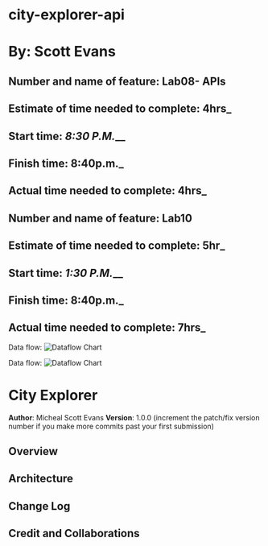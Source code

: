 # city-explorer-api

# By: Scott Evans
<!-- *******Lab-06***** -->

## Number and name of feature: Lab08- APIs
## Estimate of time needed to complete: __4hrs___
## Start time: _8:30 P.M.___
## Finish time: __8:40p.m.___
## Actual time needed to complete: __4hrs___

## Number and name of feature: Lab10
## Estimate of time needed to complete: __5hr___
## Start time: _1:30 P.M.___
## Finish time: __8:40p.m.___
## Actual time needed to complete: __7hrs___

<!-- **********Flow Charts************ -->
Data flow: ![Dataflow Chart](/src/imgs/FlowChart8.jpg)

Data flow: ![Dataflow Chart](/src/imgs/FlowChart10.png)


# City Explorer

**Author**: Micheal Scott Evans
**Version**: 1.0.0 (increment the patch/fix version number if you make more commits past your first submission)

## Overview
<!-- Provide a high level overview of what this application is and why you are building it, beyond the fact that it's an assignment for this class. (i.e. What's your problem domain?) →
We are building an app to help people locate where a city is located. This will help break down the Lon and Lat of the location.

## Getting Started
<!-- What are the steps that a user must take in order to build this app on their own machine and get it running? -->

## Architecture
<!-- Provide a detailed description of the application design. What technologies (languages, libraries, etc) you're using, and any other relevant design information. -->

## Change Log
<!-- Use this area to document the iterative changes made to your application as each feature is successfully implemented. Use time stamps. Here's an example:

01-01-2001 4:59pm - Application now has a fully-functional express server, with a GET route for the location resource. -->

## Credit and Collaborations
<!-- Give credit (and a link) to other people or resources that helped you build this application. -->